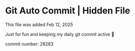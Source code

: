 # Git Auto Commit | Hidden File

This file was added Feb 12, 2025

Just for fun and keeping my daily git commit active 🤪

commit number: 28283

